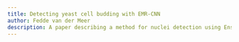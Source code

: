 ```yaml
---
title: Detecting yeast cell budding with EMR-CNN
author: Fedde van der Meer
description: A paper describing a method for nuclei detection using Ensemble Mask R-CNN is reproduced. The algorithm is then deployed to detect proteins indicating yeast budding.
---
```


